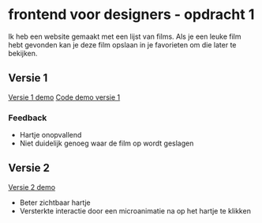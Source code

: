 # frontend voor designers - opdracht 1

Ik heb een website gemaakt met een lijst van films. Als je een leuke film hebt gevonden kan je deze film opslaan in je favorieten om die later te bekijken.


## Versie 1

[Versie 1 demo](https://kazbison.github.io/frontendvoordesigners/opdracht1/v1/)
[Code demo versie 1](https://github.com/kazbison/frontendvoordesigners/blob/master/opdracht1/v1/)

### Feedback

* Hartje onopvallend
* Niet duidelijk genoeg waar de film op wordt geslagen


## Versie 2

[Versie 2 demo](https://kazbison.github.io/frontendvoordesigners/opdracht1/v1/)

* Beter zichtbaar hartje
* Versterkte interactie door een microanimatie na op het hartje te klikken
